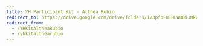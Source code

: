 ```yaml
---
title: YH Participant Kit - Althea Rubio
redirect_to: https://drive.google.com/drive/folders/123pfoF81HUWUOiuMkWieeHRMh35JBDke?usp=sharing
redirect_from: 
  - /YHKitAltheaRubio
  - /yhkitalthearubio
---
```

